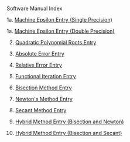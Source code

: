 Software Manual Index

1a. [Machine Epsilon Entry (Single Precision)](https://github.com/CamWeil/math4610/blob/master/softwaremanual/nmmaceps.md)

1a. [Machine Epsilon Entry (Double Precision)](https://github.com/CamWeil/math4610/blob/master/softwaremanual/nmdmaceps.md)

2. [Quadratic Polynomial Roots Entry](https://github.com/CamWeil/math4610/edit/master/softwaremanual/nmqproots.md)

3. [Absolute Error Entry](https://github.com/CamWeil/math4610/edit/master/softwaremanual/nmabserr.md)

4. [Relative Error Entry](https://github.com/CamWeil/math4610/edit/master/softwaremanual/nmrelerr.md)

5. [Functional Iteration Entry](https://github.com/CamWeil/math4610/edit/master/softwaremanual/nmfunciter.md)

6. [Bisection Method Entry](https://github.com/CamWeil/math4610/edit/master/softwaremanual/nmbisect.md)

7. [Newton's Method Entry](https://github.com/CamWeil/math4610/edit/master/softwaremanual/nmnewton.md)

8. [Secant Method Entry](https://github.com/CamWeil/math4610/edit/master/softwaremanual/nmsecant.md)

9. [Hybrid Method Entry (Bisection and Newton)](https://github.com/CamWeil/math4610/edit/master/softwaremanual/nmhybridbn.md)

10. [Hybrid Method Entry (Bisection and Secant)](https://github.com/CamWeil/math4610/edit/master/softwaremanual/nmhybridbs.md)
